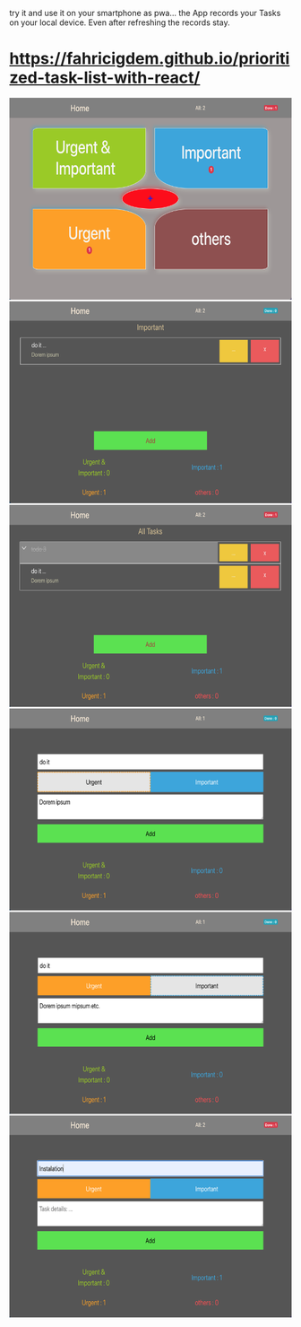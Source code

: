 try it and use it on your smartphone as pwa...
the App records your Tasks on your local device. Even after refreshing the records stay. 

# https://fahricigdem.github.io/prioritized-task-list-with-react/

<center>
<img src="app-photos/dashboard.png" height="360" title="dashboard">
<img src="app-photos/list-important.png" height="360" title="Home Page">
<img src="app-photos/alltasks.png" height="360" title="alltasks">
<img src="app-photos/important.png" height="360" title="important">
<img src="app-photos/urgent.png" height="360" title="urgent">
<img src="app-photos/urgent-important.png" height="360" title="urgent-important">
</center>
